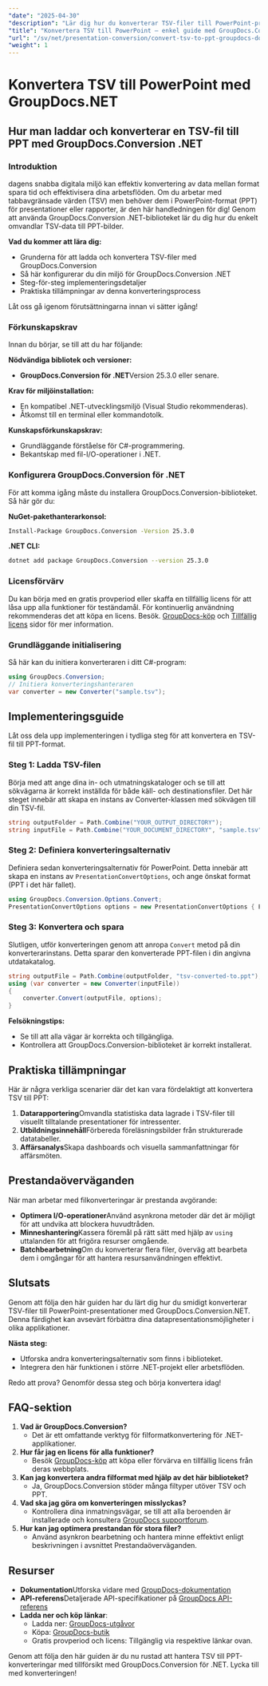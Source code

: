 ```yaml
---
"date": "2025-04-30"
"description": "Lär dig hur du konverterar TSV-filer till PowerPoint-presentationer med GroupDocs.Conversion .NET. Den här steg-för-steg-guiden täcker installation, implementering och praktiska tillämpningar."
"title": "Konvertera TSV till PowerPoint – enkel guide med GroupDocs.Conversion .NET"
"url": "/sv/net/presentation-conversion/convert-tsv-to-ppt-groupdocs-dotnet/"
"weight": 1
---
```


# Konvertera TSV till PowerPoint med GroupDocs.NET
## Hur man laddar och konverterar en TSV-fil till PPT med GroupDocs.Conversion .NET

### Introduktion
dagens snabba digitala miljö kan effektiv konvertering av data mellan format spara tid och effektivisera dina arbetsflöden. Om du arbetar med tabbavgränsade värden (TSV) men behöver dem i PowerPoint-format (PPT) för presentationer eller rapporter, är den här handledningen för dig! Genom att använda GroupDocs.Conversion .NET-biblioteket lär du dig hur du enkelt omvandlar TSV-data till PPT-bilder.

**Vad du kommer att lära dig:**
- Grunderna för att ladda och konvertera TSV-filer med GroupDocs.Conversion
- Så här konfigurerar du din miljö för GroupDocs.Conversion .NET
- Steg-för-steg implementeringsdetaljer
- Praktiska tillämpningar av denna konverteringsprocess

Låt oss gå igenom förutsättningarna innan vi sätter igång!

### Förkunskapskrav
Innan du börjar, se till att du har följande:

**Nödvändiga bibliotek och versioner:**
- **GroupDocs.Conversion för .NET**Version 25.3.0 eller senare.

**Krav för miljöinstallation:**
- En kompatibel .NET-utvecklingsmiljö (Visual Studio rekommenderas).
- Åtkomst till en terminal eller kommandotolk.

**Kunskapsförkunskapskrav:**
- Grundläggande förståelse för C#-programmering.
- Bekantskap med fil-I/O-operationer i .NET.

### Konfigurera GroupDocs.Conversion för .NET
För att komma igång måste du installera GroupDocs.Conversion-biblioteket. Så här gör du:

**NuGet-pakethanterarkonsol:**
```bash
Install-Package GroupDocs.Conversion -Version 25.3.0
```

**.NET CLI:**
```bash
dotnet add package GroupDocs.Conversion --version 25.3.0
```

### Licensförvärv
Du kan börja med en gratis provperiod eller skaffa en tillfällig licens för att låsa upp alla funktioner för teständamål. För kontinuerlig användning rekommenderas det att köpa en licens. Besök. [GroupDocs-köp](https://purchase.groupdocs.com/buy) och [Tillfällig licens](https://purchase.groupdocs.com/temporary-license/) sidor för mer information.

### Grundläggande initialisering
Så här kan du initiera konverteraren i ditt C#-program:
```csharp
using GroupDocs.Conversion;
// Initiera konverteringshanteraren
var converter = new Converter("sample.tsv");
```

## Implementeringsguide
Låt oss dela upp implementeringen i tydliga steg för att konvertera en TSV-fil till PPT-format.

### Steg 1: Ladda TSV-filen
Börja med att ange dina in- och utmatningskataloger och se till att sökvägarna är korrekt inställda för både käll- och destinationsfiler. Det här steget innebär att skapa en instans av Converter-klassen med sökvägen till din TSV-fil.
```csharp
string outputFolder = Path.Combine("YOUR_OUTPUT_DIRECTORY");
string inputFile = Path.Combine("YOUR_DOCUMENT_DIRECTORY", "sample.tsv");
```

### Steg 2: Definiera konverteringsalternativ
Definiera sedan konverteringsalternativ för PowerPoint. Detta innebär att skapa en instans av `PresentationConvertOptions`, och ange önskat format (PPT i det här fallet).
```csharp
using GroupDocs.Conversion.Options.Convert;
PresentationConvertOptions options = new PresentationConvertOptions { Format = PresentationFileType.Ppt };
```

### Steg 3: Konvertera och spara
Slutligen, utför konverteringen genom att anropa `Convert` metod på din konverterarinstans. Detta sparar den konverterade PPT-filen i din angivna utdatakatalog.
```csharp
string outputFile = Path.Combine(outputFolder, "tsv-converted-to.ppt");
using (var converter = new Converter(inputFile))
{
    converter.Convert(outputFile, options);
}
```
**Felsökningstips:**
- Se till att alla vägar är korrekta och tillgängliga.
- Kontrollera att GroupDocs.Conversion-biblioteket är korrekt installerat.

## Praktiska tillämpningar
Här är några verkliga scenarier där det kan vara fördelaktigt att konvertera TSV till PPT:
1. **Datarapportering**Omvandla statistiska data lagrade i TSV-filer till visuellt tilltalande presentationer för intressenter.
2. **Utbildningsinnehåll**Förbereda föreläsningsbilder från strukturerade datatabeller.
3. **Affärsanalys**Skapa dashboards och visuella sammanfattningar för affärsmöten.

## Prestandaöverväganden
När man arbetar med filkonverteringar är prestanda avgörande:
- **Optimera I/O-operationer**Använd asynkrona metoder där det är möjligt för att undvika att blockera huvudtråden.
- **Minneshantering**Kassera föremål på rätt sätt med hjälp av `using` uttalanden för att frigöra resurser omgående.
- **Batchbearbetning**Om du konverterar flera filer, överväg att bearbeta dem i omgångar för att hantera resursanvändningen effektivt.

## Slutsats
Genom att följa den här guiden har du lärt dig hur du smidigt konverterar TSV-filer till PowerPoint-presentationer med GroupDocs.Conversion.NET. Denna färdighet kan avsevärt förbättra dina datapresentationsmöjligheter i olika applikationer.

**Nästa steg:**
- Utforska andra konverteringsalternativ som finns i biblioteket.
- Integrera den här funktionen i större .NET-projekt eller arbetsflöden.

Redo att prova? Genomför dessa steg och börja konvertera idag!

## FAQ-sektion
1. **Vad är GroupDocs.Conversion?**
   - Det är ett omfattande verktyg för filformatkonvertering för .NET-applikationer.
2. **Hur får jag en licens för alla funktioner?**
   - Besök [GroupDocs-köp](https://purchase.groupdocs.com/buy) att köpa eller förvärva en tillfällig licens från deras webbplats.
3. **Kan jag konvertera andra filformat med hjälp av det här biblioteket?**
   - Ja, GroupDocs.Conversion stöder många filtyper utöver TSV och PPT.
4. **Vad ska jag göra om konverteringen misslyckas?**
   - Kontrollera dina inmatningsvägar, se till att alla beroenden är installerade och konsultera [GroupDocs supportforum](https://forum.groupdocs.com/c/conversion/10).
5. **Hur kan jag optimera prestandan för stora filer?**
   - Använd asynkron bearbetning och hantera minne effektivt enligt beskrivningen i avsnittet Prestandaöverväganden.

## Resurser
- **Dokumentation**Utforska vidare med [GroupDocs-dokumentation](https://docs.groupdocs.com/conversion/net/)
- **API-referens**Detaljerade API-specifikationer på [GroupDocs API-referens](https://reference.groupdocs.com/conversion/net/)
- **Ladda ner och köp länkar**:
  - Ladda ner: [GroupDocs-utgåvor](https://releases.groupdocs.com/conversion/net/)
  - Köpa: [GroupDocs-butik](https://purchase.groupdocs.com/buy)
  - Gratis provperiod och licens: Tillgänglig via respektive länkar ovan.

Genom att följa den här guiden är du nu rustad att hantera TSV till PPT-konverteringar med tillförsikt med GroupDocs.Conversion för .NET. Lycka till med konverteringen!